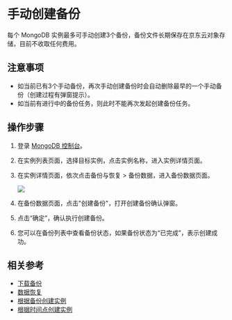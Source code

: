 # 手动创建备份

每个 MongoDB 实例最多可手动创建3个备份，备份文件长期保存在京东云对象存储，目前不收取任何费用。

## 注意事项

- 如当前已有3个手动备份，再次手动创建备份时会自动删除最早的一个手动备份（创建过程有弹窗提示）。
- 如当前有进行中的备份任务，则此时不能再次发起创建备份任务。

## 操作步骤

1. 登录 [MongoDB 控制台](https://mongodb-console.jdcloud.com/mongodb)。
1. 在实例列表页面，选择目标实例，点击实例名称，进入实例详情页面。
1. 在实例详情页面，依次点击备份与恢复 > 备份数据，进入备份数据页面。

   ![](https://github.com/jdcloudcom/cn/blob/master/image/mongodb/mongo-019.png)

1. 在备份数据页面，点击"创建备份"，打开创建备份确认弹窗。
1. 点击“确定”，确认执行创建备份。
1. 您可以在备份列表中查看备份状态，如果备份状态为“已完成”，表示创建成功。

## 相关参考

- [下载备份](../Operation-Guide/Backup/DownloadBckup.md)
- [数据恢复](../Operation-Guide/Backup/RestoreInstance.md)
- [根据备份创建实例](../Operation-Guide/Backup/CreateInstance2.md)
- [根据时间点创建实例](../Operation-Guide/Backup/CreateInstance3.md)
